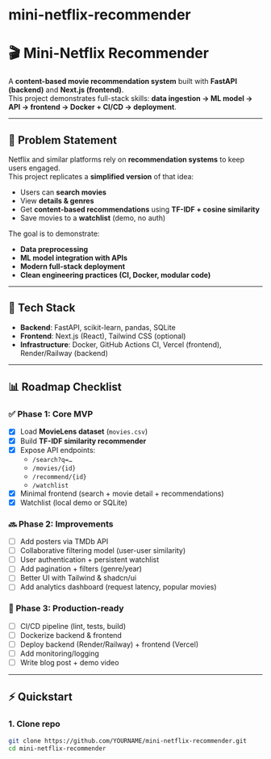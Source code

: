 # mini-netflix-recommender

# 🎬 Mini-Netflix Recommender

A **content-based movie recommendation system** built with **FastAPI (backend)** and **Next.js (frontend)**.  
This project demonstrates full-stack skills: **data ingestion → ML model → API → frontend → Docker + CI/CD → deployment**.

---

## 🚀 Problem Statement
Netflix and similar platforms rely on **recommendation systems** to keep users engaged.  
This project replicates a **simplified version** of that idea:

- Users can **search movies**
- View **details & genres**
- Get **content-based recommendations** using **TF-IDF + cosine similarity**
- Save movies to a **watchlist** (demo, no auth)

The goal is to demonstrate:
- **Data preprocessing**
- **ML model integration with APIs**
- **Modern full-stack deployment**
- **Clean engineering practices (CI, Docker, modular code)**

---

## 📂 Tech Stack
- **Backend**: FastAPI, scikit-learn, pandas, SQLite  
- **Frontend**: Next.js (React), Tailwind CSS (optional)  
- **Infrastructure**: Docker, GitHub Actions CI, Vercel (frontend), Render/Railway (backend)

---

## 📊 Roadmap Checklist

### ✅ Phase 1: Core MVP
- [x] Load **MovieLens dataset** (`movies.csv`)
- [x] Build **TF-IDF similarity recommender**
- [x] Expose API endpoints:
  - `/search?q=…`
  - `/movies/{id}`
  - `/recommend/{id}`
  - `/watchlist`
- [x] Minimal frontend (search + movie detail + recommendations)
- [x] Watchlist (local demo or SQLite)

### 🔜 Phase 2: Improvements
- [ ] Add posters via TMDb API
- [ ] Collaborative filtering model (user-user similarity)
- [ ] User authentication + persistent watchlist
- [ ] Add pagination + filters (genre/year)
- [ ] Better UI with Tailwind & shadcn/ui
- [ ] Add analytics dashboard (request latency, popular movies)

### 🎯 Phase 3: Production-ready
- [ ] CI/CD pipeline (lint, tests, build)
- [ ] Dockerize backend & frontend
- [ ] Deploy backend (Render/Railway) + frontend (Vercel)
- [ ] Add monitoring/logging
- [ ] Write blog post + demo video

---

## ⚡ Quickstart

### 1. Clone repo
```bash
git clone https://github.com/YOURNAME/mini-netflix-recommender.git
cd mini-netflix-recommender
